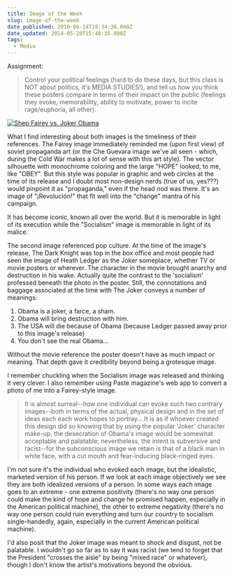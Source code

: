 ```yaml
---
title: Image of the Week
slug: image-of-the-week
date_published: 2010-09-14T19:34:36.000Z
date_updated: 2014-05-28T15:48:35.000Z
tags:
  - Media
---
```


Assignment:

> Control your political feelings (hard to do these days, but this class is NOT about politics, it's MEDIA STUDIES!), and tell us how you think these posters compare in terms of their impact on the public (feelings they evoke, memorability, ability to motivate, power to incite rage/euphoria, all other).

[![Shep Fairey vs. Joker Obama](http://res.cloudinary.com/joelgoodman/image/upload/v1401313716/iow_vfwkij.jpg)](http://res.cloudinary.com/joelgoodman/image/upload/v1401313716/iow_vfwkij.jpg)

What I find interesting about both images is the timeliness of their references. The Fairey image immediately reminded me (upon first view) of soviet propaganda art (or the Che Guevara image we've all seen - which, during the Cold War makes a lot of sense with this art style). The vector silhouette with monochrome coloring and the large "HOPE" looked, to me, like "OBEY". But this style was popular in graphic and web circles at the time of its release and I doubt most non-design nerds (true of us, yes???) would pinpoint it as "propaganda," even if the head nod was there. It's an image of "¡Revolución!" that fit well into the "change" mantra of his campaign.

It has become iconic, known all over the world. But it is memorable in light of its execution while the "Socialism" image is memorable in light of its malice.

The second image referenced pop culture. At the time of the image's release, The Dark Knight was top in the box office and most people had seen the image of Heath Ledger as the Joker someplace, whether TV or movie posters or wherever. The character in the movie brought anarchy and destruction in his wake. Actually quite the contrast to the 'socialism' professed beneath the photo in the poster. Still, the connotations and baggage associated at the time with The Joker conveys a number of meanings:

1. Obama is a joker, a farce, a sham.
2. Obama will bring destruction with him.
3. The USA will die because of Obama (because Ledger passed away prior to this image's release)
4. You don't see the real Obama...

Without the movie reference the poster doesn't have as much impact or meaning. That depth gave it credibility beyond being a grotesque image.

I remember chuckling when the Socialism image was released and thinking it very clever. I also remember using Paste magazine's web app to convert a photo of me into a Fairey-style image.

> It is almost surreal--how one individual can evoke such two contrary  images--both in terms of the actual, physical design and in the set of  ideas each each work hopes to portray... It is as if whoever created this design did so knowing that by using the  popular 'Joker' character make-up, the desecration of Obama's image  would be somewhat acceptable and palatable; nevertheless, the intent is  subversive and racist--for the subconscious image we retain is that of a  black man in white face, with a cut mouth and fear-inducing black-ringed eyes.

I'm not sure it's the individual who evoked each image, but the  idealistic, marketed version of his person. If we look at each image  objectively we see they are both idealized versions of a person. In some  ways each image goes to an extreme - one extreme positivity (there's no  way one person could make the kind of hope and change he promised  happen, especially in the American political machine), the other to  extreme negativity (there's no way one person could ruin everything and  turn our country to socialism single-handedly, again, especially in the  current American political machine).

I'd also posit that the  Joker image was meant to shock and disgust, not be palatable. I wouldn't  go so far as to say it was racist (we tend to forget that the President  "crosses the aisle" by being "mixed race" or whatever), though I don't  know the artist's motivations beyond the obvious.
